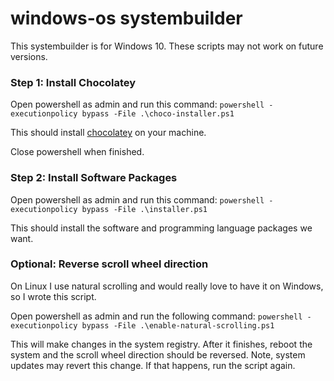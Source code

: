 # windows-os systembuilder

This systembuilder is for Windows 10. These scripts may not work on future versions.

### Step 1: Install Chocolatey

Open powershell as admin and run this command:
`powershell -executionpolicy bypass -File .\choco-installer.ps1`

This should install [chocolatey](https://chocolatey.org/) on your machine.

Close powershell when finished.

### Step 2: Install Software Packages

Open powershell as admin and run this command:
`powershell -executionpolicy bypass -File .\installer.ps1`

This should install the software and programming language packages we want.

### Optional: Reverse scroll wheel direction

On Linux I use natural scrolling and would really love to have it on Windows, so I wrote this script.

Open powershell as admin and run the following command:
`powershell -executionpolicy bypass -File .\enable-natural-scrolling.ps1`

This will make changes in the system registry.
After it finishes, reboot the system and the scroll wheel direction should be reversed.
Note, system updates may revert this change. If that happens, run the script again.
